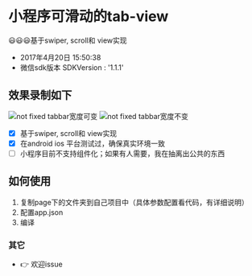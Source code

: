 # 小程序可滑动的tab-view 
😃😃😃基于swiper, scroll和 view实现
 - 2017年4月20日 15:50:38
 - 微信sdk版本 SDKVersion : '1.1.1'

## 效果录制如下
![not fixed tabbar宽度可变](https://raw.githubusercontent.com/naturezhm/naturezhm.github.io/master/images/not%20fixed.gif?raw=true)
![not fixed tabbar宽度不变](https://github.com/naturezhm/naturezhm.github.io/blob/master/images/fixed.gif?raw=true)

- [x] 基于swiper, scroll和 view实现
- [x] 在android ios 平台测试过，确保真实环境一致
- [ ] 小程序目前不支持组件化；如果有人需要，我在抽离出公共的东西

## 如何使用

1. 复制page下的文件夹到自己项目中（具体参数配置看代码，有详细说明）
2. 配置app.json
3. 编译


### 其它
- 👉 欢迎issue
